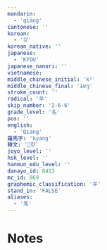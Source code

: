 ```yaml
---
mandarin:
  - 'qiāng'
cantonese: ''
korean:
  - '강'
korean_native: ''
japanese:
  - 'KYOU'
japanese_nanori: ''
vietnamese:
middle_chinese_initial: 'kʰ'
middle_chinese_final: 'ɨɐŋ'
stroke_count: ''
radical: '羊'
skip_number: '2-6-6'
grade_level: '名'
pos: ''
english:
  - 'Qiang'
羅馬字: 'kyang'
韓文: '컁'
joyo_level: ''
hsk_level: ''
hanmun_edu_level: ''
danayo_id: 8413
mc_id: 869
graphemic_classification: '羊'
stand_in: 'FALSE'
aliases:
  - '羗'
---
```


# Notes
